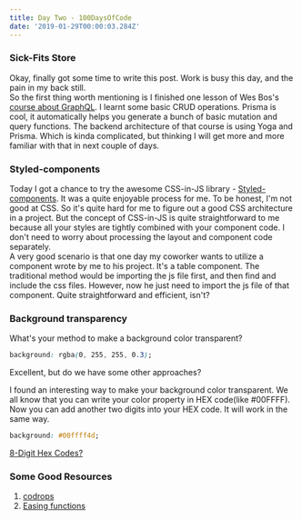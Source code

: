 ```yaml
---
title: Day Two - 100DaysOfCode
date: '2019-01-29T00:00:03.284Z'
---
```


### Sick-Fits Store

Okay, finally got some time to write this post. Work is busy this day, and the pain in my back still.  
So the first thing worth mentioning is I finished one lesson of Wes Bos's [course about GraphQL](https://advancedreact.com/). I learnt some basic CRUD operations. Prisma is cool, it automatically helps you generate a bunch of basic mutation and query functions. The backend architecture of that course is using Yoga and Prisma. Which is kinda complicated, but thinking I will get more and more familiar with that in next couple of days.

### Styled-components

Today I got a chance to try the awesome CSS-in-JS library - [Styled-components](https://www.styled-components.com/). It was a quite enjoyable process for me. To be honest, I'm not good at CSS. So it's quite hard for me to figure out a good CSS architecture in a project. But the concept of CSS-in-JS is quite straightforward to me because all your styles are tightly combined with your component code. I don't need to worry about processing the layout and component code separately.  
A very good scenario is that one day my coworker wants to utilize a component wrote by me to his project. It's a table component. The traditional method would be importing the js file first, and then find and include the css files. However, now he just need to import the js file of that component. Quite straightforward and efficient, isn't?

### Background transparency

What's your method to make a background color transparent?

```css
background: rgba(0, 255, 255, 0.3);
```

Excellent, but do we have some other approaches?

I found an interesting way to make your background color transparent. We all know that you can write your color property in HEX code(like #00FFFF). Now you can add another two digits into your HEX code. It will work in the same way.

```css
background: #00ffff4d;
```

[8-Digit Hex Codes?](https://css-tricks.com/8-digit-hex-codes/)

### Some Good Resources

1. [codrops](https://tympanus.net/codrops/)
2. [Easing functions](https://easings.net/en#)
